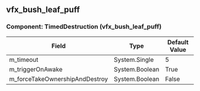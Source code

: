 ## vfx_bush_leaf_puff

### Component: TimedDestruction (vfx_bush_leaf_puff)

|Field|Type|Default Value|
|---|---|---|
|m_timeout|System.Single|5|
|m_triggerOnAwake|System.Boolean|True|
|m_forceTakeOwnershipAndDestroy|System.Boolean|False|

